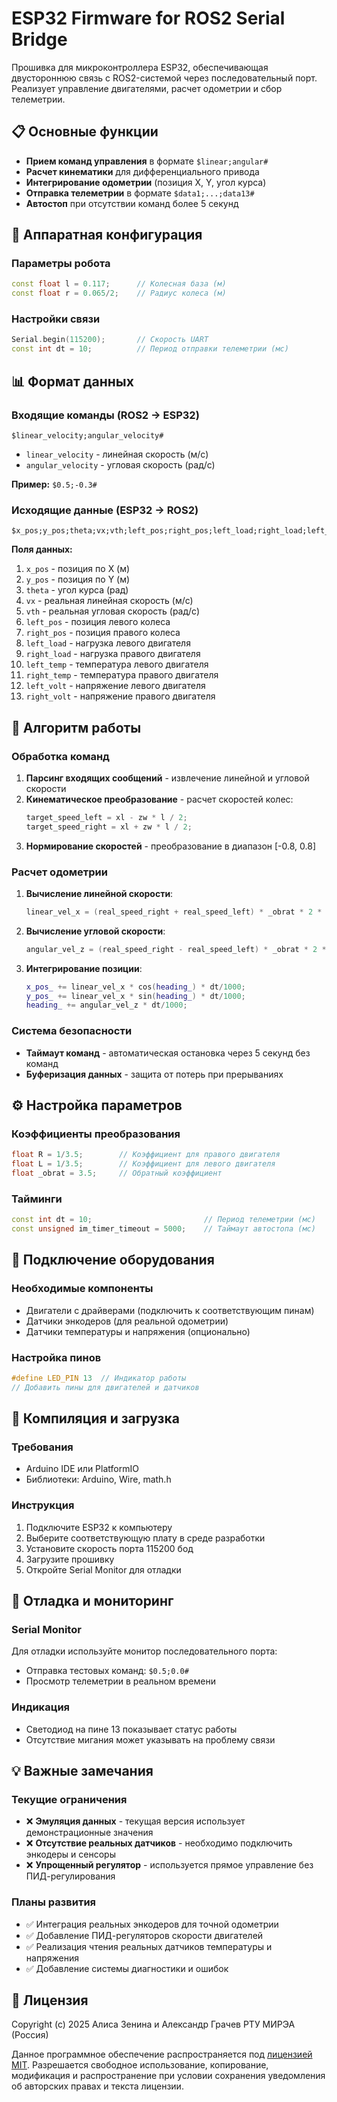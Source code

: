 # ESP32 Firmware for ROS2 Serial Bridge

Прошивка для микроконтроллера ESP32, обеспечивающая двустороннюю связь с ROS2-системой через последовательный порт. Реализует управление двигателями, расчет одометрии и сбор телеметрии.

## 📋 Основные функции

- **Прием команд управления** в формате `$linear;angular#`
- **Расчет кинематики** для дифференциального привода
- **Интегрирование одометрии** (позиция X, Y, угол курса)
- **Отправка телеметрии** в формате `$data1;...;data13#`
- **Автостоп** при отсутствии команд более 5 секунд

## 🔧 Аппаратная конфигурация

### Параметры робота
```cpp
const float l = 0.117;      // Колесная база (м)
const float r = 0.065/2;    // Радиус колеса (м)
```

### Настройки связи
```cpp
Serial.begin(115200);       // Скорость UART
const int dt = 10;          // Период отправки телеметрии (мс)
```

## 📊 Формат данных

### Входящие команды (ROS2 → ESP32)
```
$linear_velocity;angular_velocity#
```
- `linear_velocity` - линейная скорость (м/с)
- `angular_velocity` - угловая скорость (рад/с)

**Пример:** `$0.5;-0.3#`

### Исходящие данные (ESP32 → ROS2)
```
$x_pos;y_pos;theta;vx;vth;left_pos;right_pos;left_load;right_load;left_temp;right_temp;left_volt;right_volt;#
```

**Поля данных:**
1. `x_pos` - позиция по X (м)
2. `y_pos` - позиция по Y (м) 
3. `theta` - угол курса (рад)
4. `vx` - реальная линейная скорость (м/с)
5. `vth` - реальная угловая скорость (рад/с)
6. `left_pos` - позиция левого колеса
7. `right_pos` - позиция правого колеса
8. `left_load` - нагрузка левого двигателя
9. `right_load` - нагрузка правого двигателя
10. `left_temp` - температура левого двигателя
11. `right_temp` - температура правого двигателя
12. `left_volt` - напряжение левого двигателя
13. `right_volt` - напряжение правого двигателя

## 🔄 Алгоритм работы

### Обработка команд
1. **Парсинг входящих сообщений** - извлечение линейной и угловой скорости
2. **Кинематическое преобразование** - расчет скоростей колес:
   ```cpp
   target_speed_left = xl - zw * l / 2;
   target_speed_right = xl + zw * l / 2;
   ```
3. **Нормирование скоростей** - преобразование в диапазон [-0.8, 0.8]

### Расчет одометрии
1. **Вычисление линейной скорости**:
   ```cpp
   linear_vel_x = (real_speed_right + real_speed_left) * _obrat * 2 * Pi * r / 2;
   ```
2. **Вычисление угловой скорости**:
   ```cpp
   angular_vel_z = (real_speed_right - real_speed_left) * _obrat * 2 * Pi * r / l;
   ```
3. **Интегрирование позиции**:
   ```cpp
   x_pos_ += linear_vel_x * cos(heading_) * dt/1000;
   y_pos_ += linear_vel_x * sin(heading_) * dt/1000;
   heading_ += angular_vel_z * dt/1000;
   ```

### Система безопасности
- **Таймаут команд** - автоматическая остановка через 5 секунд без команд
- **Буферизация данных** - защита от потерь при прерываниях

## ⚙️ Настройка параметров

### Коэффициенты преобразования
```cpp
float R = 1/3.5;        // Коэффициент для правого двигателя
float L = 1/3.5;        // Коэффициент для левого двигателя  
float _obrat = 3.5;     // Обратный коэффициент
```

### Тайминги
```cpp
const int dt = 10;                         // Период телеметрии (мс)
const unsigned im_timer_timeout = 5000;    // Таймаут автостопа (мс)
```

## 🔌 Подключение оборудования

### Необходимые компоненты
- Двигатели с драйверами (подключить к соответствующим пинам)
- Датчики энкодеров (для реальной одометрии)
- Датчики температуры и напряжения (опционально)

### Настройка пинов
```cpp
#define LED_PIN 13  // Индикатор работы
// Добавить пины для двигателей и датчиков
```

## 🚀 Компиляция и загрузка

### Требования
- Arduino IDE или PlatformIO
- Библиотеки: Arduino, Wire, math.h

### Инструкция
1. Подключите ESP32 к компьютеру
2. Выберите соответствующую плату в среде разработки
3. Установите скорость порта 115200 бод
4. Загрузите прошивку
5. Откройте Serial Monitor для отладки

## 🐛 Отладка и мониторинг

### Serial Monitor
Для отладки используйте монитор последовательного порта:
- Отправка тестовых команд: `$0.5;0.0#`
- Просмотр телеметрии в реальном времени

### Индикация
- Светодиод на пине 13 показывает статус работы
- Отсутствие мигания может указывать на проблему связи

## 💡 Важные замечания

### Текущие ограничения
- ❌ **Эмуляция данных** - текущая версия использует демонстрационные значения
- ❌ **Отсутствие реальных датчиков** - необходимо подключить энкодеры и сенсоры
- ❌ **Упрощенный регулятор** - используется прямое управление без ПИД-регулирования

### Планы развития
- ✅ Интеграция реальных энкодеров для точной одометрии
- ✅ Добавление ПИД-регуляторов скорости двигателей
- ✅ Реализация чтения реальных датчиков температуры и напряжения
- ✅ Добавление системы диагностики и ошибок

## 📄 Лицензия
Copyright (c) 2025 Алиса Зенина и Александр Грачев РТУ МИРЭА (Россия)

Данное программное обеспечение распространяется под [лицензией MIT](LICENSE).
Разрешается свободное использование, копирование, модификация и распространение при условии сохранения уведомления об авторских правах и текста лицензии.